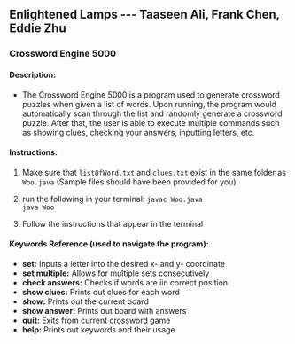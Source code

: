 Enlightened Lamps --- Taaseen Ali, Frank Chen, Eddie Zhu
------

### Crossword Engine 5000

#### Description:

- The Crossword Engine 5000 is a program used to generate crossword
puzzles when given a list of words. Upon running, the program would
automatically scan through the list and randomly generate a crossword
puzzle. After that, the user is able to execute multiple commands 
such as showing clues, checking your answers, inputting letters, etc.
 
#### Instructions:
 
 1) Make sure that `listOfWord.txt` and `clues.txt` exist in the same folder as `Woo.java` (Sample files should have been provided for you)
 
 2) run the following in your terminal:
    `javac Woo.java` <br>
    `java Woo`
    
 3) Follow the instructions that appear in the terminal

#### Keywords Reference (used to navigate the program):
- **set:** Inputs a letter into the desired x- and y- coordinate
- **set multiple:** Allows for multiple sets consecutively
- **check answers:** Checks if words are iin correct position
- **show clues:** Prints out clues for each word
- **show:** Prints out the current board
- **show answer:** Prints out board with answers
- **quit:** Exits from current crossword game
- **help:** Prints out keywords and their usage
